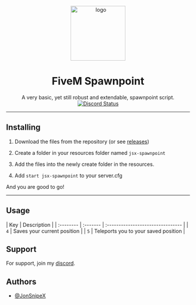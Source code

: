 <p align="center">
  <a href="https://discord.gg/driftzone" rel="noopener" target="_blank"><img width="150" src="https://cdn.discordapp.com/attachments/925391971764285480/1000788789737828412/output-onlineimagetools.png" alt="logo"></a></p>
</p>
<h1 align="center">FiveM Spawnpoint</h1>

<div align="center">
A very basic, yet still robust and extendable, spawnpoint script.
</div>

<div align="center">
<a href="https://discord.gg/driftzone" title="Chat on Discord"><img alt="Discord Status" src="https://discordapp.com/api/guilds/982291569589780520/widget.png"></a>
</div>


<hr>

## Installing

1) Download the files from the repository (or see [releases](https://github.com/JonSnipeX/Fivem-Spawnpoint/releases))

2) Create a folder in your resources folder named ```jsx-spawnpoint```

3) Add the files into the newly create folder in the resources.

4) Add ```start jsx-spawnpoint``` to your server.cfg

And you are good to go!

<hr>

## Usage

| Key   | Description                       |
| :-------- | :------- | :-------------------------------- |
| `4`   | Saves your current position |
| `5`   | Teleports you to your saved position |

## Support

For support, join my [discord](https://discord.gg/driftzone).

## Authors

- [@JonSnipeX](https://github.com/jonsnipex)
